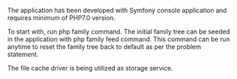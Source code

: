 The application has been developed with Symfony console application and requires minimum of PHP7.0 version.

To start with, run php family command.
The initial family tree can be seeded in the application with php family feed command. This command can be run anytime to reset the family tree back to default as per the problem statement.

The file cache driver is being utilized as storage service.